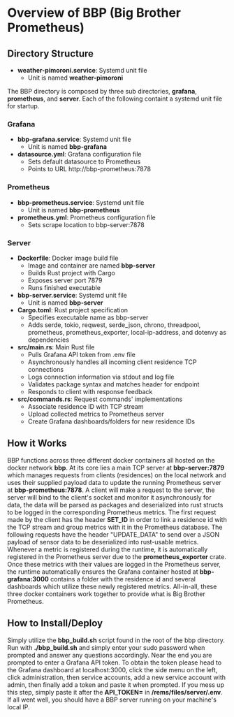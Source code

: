 # Overview of BBP (Big Brother Prometheus) 

## Directory Structure
* **weather-pimoroni.service**: Systemd unit file
    * Unit is named **weather-pimoroni**

The BBP directory is composed by three sub directories, **grafana**, **prometheus**, and **server**. Each of the following containt a systemd unit file for startup.

### Grafana
* **bbp-grafana.service**: Systemd unit file
    * Unit is named **bbp-grafana**
* **datasource.yml**: Grafana configuration file
    * Sets default datasource to Prometheus
    * Points to URL http://bbp-prometheus:7878

### Prometheus
* **bbp-prometheus.service**: Systemd unit file
    * Unit is named **bbp-prometheus**
* **prometheus.yml**: Prometheus configuration file
    * Sets scrape location to bbp-server:7878

### Server
* **Dockerfile**: Docker image build file
    * Image and container are named **bbp-server**
    * Builds Rust project with Cargo
    * Exposes server port 7879
    * Runs finished executable
* **bbp-server.service**: Systemd unit file
    * Unit is named **bbp-server**
* **Cargo.toml**: Rust project specification
    * Specifies executable name as bbp-server
    * Adds serde, tokio, reqwest, serde_json, chrono, threadpool, prometheus, prometheus_exporter, local-ip-address, and dotenvy as dependencies
* **src/main.rs**: Main Rust file
    * Pulls Grafana API token from .env file
    * Asynchronously handles all incoming client residence TCP connections
    * Logs connection information via stdout and log file
    * Validates package syntax and matches header for endpoint
    * Responds to client with response feedback
* **src/commands.rs**: Request commands' implementations
    * Associate residence ID with TCP stream
    * Upload collected metrics to Prometheus server
    * Create Grafana dashboards/folders for new residence IDs

## How it Works
BBP functions across three different docker containers all hosted on the docker network **bbp**. At its core lies a main TCP server at **bbp-server:7879** which manages requests from clients (residences) on the local network and uses their supplied payload data to update the running Prometheus server at **bbp-prometheus:7878**. A client will make a request to the server, the server will bind to the client's socket and monitor it asynchronously for data, the data will be parsed as packages and deserialized into rust structs to be logged in the corresponding Prometheus metrics. The first request made by the client has the header **SET_ID** in order to link a residence id with the TCP stream and group metrics with it in the Prometheus database. The following requests have the header "UPDATE_DATA" to send over a JSON payload of sensor data to be deserialized into rust-usable metrics. Whenever a metric is registered during the runtime, it is automatically registered in the Prometheus server due to the **prometheus_exporter** crate. Once these metrics with their values are logged in the Prometheus server, the runtime automatically ensures the Grafana container hosted at **bbp-grafana:3000** contains a folder with the residence id and several dashboards which utilize these newly registered metrics. All-in-all, these three docker containers work together to provide what is Big Brother Prometheus.

## How to Install/Deploy
Simply utilize the **bbp_build.sh** script found in the root of the bbp directory. Run with **./bbp_build.sh** and simply enter your sudo password when prompted and answer any questions accordingly. Near the end you are prompted to enter a Grafana API token. To obtain the token please head to the Grafana dashboard at localhost:3000, click the side menu on the left, click administration, then service accounts, add a new service account with admin, then finally add a token and paste it when prompted. If you mess up this step, simply paste it after the **API_TOKEN=** in **/rems/files/server/.env**. If all went well, you should have a BBP server running on your machine's local IP.
